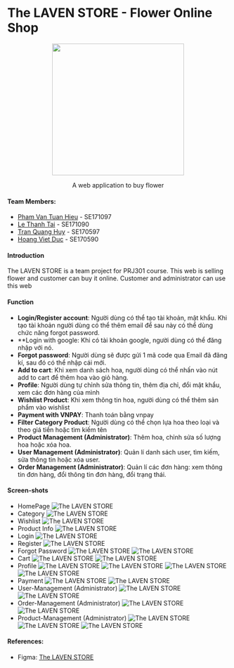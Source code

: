# The LAVEN STORE - Flower Online Shop

<div align="center">
    <img style="width: 300px;" src="https://cdn.discordapp.com/attachments/1036663699458490408/1200353244585660466/Laven.png" />
    <p>A web application to buy flower</p>
</div>

#### Team Members:

- [Pham Van Tuan Hieu](https://github.com/lion3993vn) - SE171097
- [Le Thanh Tai](https://github.com/tai160903) - SE171090
- [Tran Quang Huy](https://github.com/w12Ardz) - SE170597
- [Hoang Viet Duc](https://github.com/hoangduc120) - SE170590 

#### Introduction

The LAVEN STORE is a team project for PRJ301 course. This web is selling flower and customer can buy it online.
Customer and administrator can use this web

#### Function
- **Login/Register account**: Người dùng có thể tạo tài khoản, mật khẩu. Khi tạo tài khoản người dùng có thể thêm email để sau này có thể dùng chức năng forgot password.
- **Login with google: Khi có tài khoản google, người dùng có thể đăng nhập với nó.
- **Forgot password**: Người dùng sẽ được gửi 1 mã code qua Email đã đăng kí, sau đó có thể nhập cái mới.
- **Add to cart**: Khi xem danh sách hoa, người dùng có thể nhấn vào nút add to cart để thêm hoa vào giỏ hàng.
- **Profile**: Người dùng tự chỉnh sửa thông tin, thêm địa chỉ, đổi mật khẩu, xem các đơn hàng của mình
- **Wishlist Product**: Khi xem thông tin hoa, người dùng có thể thêm sản phẩm vào wishlist
- **Payment with VNPAY**: Thanh toán bằng vnpay
- **Filter Category Product**: Người dùng có thể chọn lựa hoa theo loại và theo giá tiền hoặc tìm kiếm tên
- **Product Management (Administrator)**: Thêm hoa, chỉnh sửa số lượng hoa hoặc xóa hoa.
- **User Management (Administrator)**: Quản lí danh sách user, tìm kiếm, sửa thông tin hoặc xóa user.
- **Order Management (Administrator)**: Quản lí các đơn hàng: xem thông tin đơn hàng, đổi thông tin đơn hàng, đổi trạng thái.

#### Screen-shots

- HomePage
![The LAVEN STORE](https://cdn.discordapp.com/attachments/1202620106140680202/1202620593791311922/Home.png)
- Category
![The LAVEN STORE](https://cdn.discordapp.com/attachments/1202620106140680202/1202621225332117504/Shop.png)
- Wishlist
![The LAVEN STORE](https://media.discordapp.net/attachments/1202620106140680202/1202626836551438387/Wishlist.png)
- Product Info
![The LAVEN STORE](https://media.discordapp.net/attachments/1202620106140680202/1202621448984989737/Product-Detail.png)
- Login
![The LAVEN STORE](https://media.discordapp.net/attachments/1202620106140680202/1202621666459394078/Login.png)
- Register
![The LAVEN STORE](https://media.discordapp.net/attachments/1202620106140680202/1202621909347606538/Register.png)
- Forgot Password
![The LAVEN STORE](https://media.discordapp.net/attachments/1202620106140680202/1202622163195269120/Forgot_password_-_1.png)
![The LAVEN STORE](https://media.discordapp.net/attachments/1202620106140680202/1202622163501187092/Forgot_password_-_2.png?)
- Cart
![The LAVEN STORE](https://media.discordapp.net/attachments/1202620106140680202/1202622536550973510/cart.png)
![The LAVEN STORE](https://media.discordapp.net/attachments/1202620106140680202/1202622536995831829/Cart-Detail.png)
- Profile
![The LAVEN STORE](https://media.discordapp.net/attachments/1202620106140680202/1202622991729430538/Profile-Main.png)
![The LAVEN STORE](https://media.discordapp.net/attachments/1202620106140680202/1202622991163330611/Profile_-_Address.png)
![The LAVEN STORE](https://media.discordapp.net/attachments/1202620106140680202/1202622992153321552/Profile-password.png)
![The LAVEN STORE](https://media.discordapp.net/attachments/1202620106140680202/1202622990517411940/Profile-Purchase.png)
- Payment
![The LAVEN STORE](https://media.discordapp.net/attachments/1202620106140680202/1202623702462894110/Desktop_-_1.png)
![The LAVEN STORE](https://media.discordapp.net/attachments/1202620106140680202/1202623702072688720/Desktop_-_2.png)
- User-Management (Administrator)
![The LAVEN STORE](https://media.discordapp.net/attachments/1202620106140680202/1202624127249416232/user-management.png)
![The LAVEN STORE](https://media.discordapp.net/attachments/1202620106140680202/1202624127584833576/user-manager-modal.png)
- Order-Management (Administrator)
![The LAVEN STORE](https://media.discordapp.net/attachments/1202620106140680202/1202624472243511397/order-manager.png)
![The LAVEN STORE](https://media.discordapp.net/attachments/1202620106140680202/1202624471794716743/order-manager-modal.png)
- Product-Management (Administrator)
![The LAVEN STORE](https://media.discordapp.net/attachments/1202620106140680202/1202624686039765063/product-manager.png)
![The LAVEN STORE](https://media.discordapp.net/attachments/1202620106140680202/1202624686454866031/product-manager-add.png)
![The LAVEN STORE](https://media.discordapp.net/attachments/1202620106140680202/1202624685670670436/product-manager-modify.png)

#### References:
- Figma: [The LAVEN STORE](https://www.figma.com/file/VwOE5jngD07N00OydAgRC9/version-1.0?type=design&node-id=138%3A2&mode=design&t=kRl7sah9T2KRONWB-1)